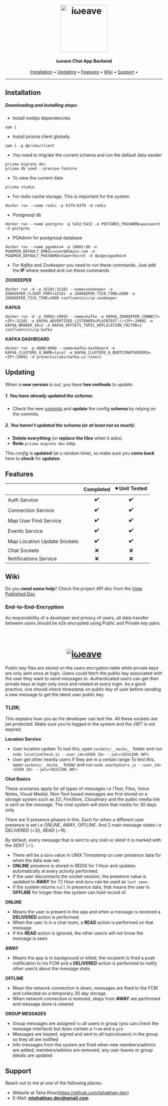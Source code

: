 <h1 align="center">
  <br>
  <a href="https://iweave.com"><img height=150 src="https://res.cloudinary.com/weavemasology/image/upload/v1626192849/logo/logo_wfkmdn.png" alt="iωeave"></a>
</h1>

<h4 align="center">iωeave Chat App Backend</h4>
      
<p align="center"> 
  <a href="#installation">Installation</a> •
  <a href="#updating">Updating</a> •
  <a href="#features">Features</a> • 
  <a href="#wiki">Wiki</a> •     
  <a href="#support">Support</a> • 
</p>

---

## Installation

##### Downloading and installing steps:
* Install nodejs dependencies 
```
npm i
```
* Install prisma client globally 
```
npm i -g @prima/client
```
* You need to migrate the current schema and run the default data seeder
```
prisma migrate dev
prisma db seed --preview-feature
```
* To view the current data
```
prisma studio
```
* For redis cache storage. This is important for the system
```
docker run --name redis -p 6379:6379 -d redis
```
* Postgresql db 
```
docker run --name postgres -p 5432:5432 -e POSTGRES_PASSWORD=password -d postgres
```
* PGAdmin for postgresql database
```
docker run --name pgadmin4 -p 10001:80 -e PGADMIN_DEFAULT_EMAIL=user@domain.com -e PGADMIN_DEFAULT_PASSWORD=SuperSecret -d dpage/pgadmin4
```
* For *Kafka* and *Zookeeper* you need to run these commands. Just add the **IP** where needed and run these commands

**ZOOKEEPER**

```
docker run -d -p 32181:32181 --name=zookeeper -e ZOOKEEPER_CLIENT_PORT=32181 -e ZOOKEEPER_TICK_TIME=2000 -e ZOOKEEPER_TICK_TIME=2000 confluentinc/cp-zookeeper
```

**KAFKA**

```
docker run -d -p 29092:29092 --name=kafka -e KAFKA_ZOOKEEPER_CONNECT=<IP>:32181 -e KAFKA_ADVERTISED_LISTENERS=PLAINTEXT://<IP>:29092 -e KAFKA_BROKER_ID=2 -e KAFKA_OFFSETS_TOPIC_REPLICATION_FACTOR=1 confluentinc/cp-kafka
``` 

**KAFKA DASHBOARD**

```
docker run -p 8080:8080 --name=kafka-dashboard -e KAFKA_CLUSTERS_0_NAME=local -e KAFKA_CLUSTERS_0_BOOTSTRAPSERVERS=<IP>:29092 -d provectuslabs/kafka-ui:latest
```
## Updating

When a **new version** is out, you have **two methods** to _update_:

##### 1. You have already updated the schema:
* Check the new [commits](https://github.com/objectual/weave_backend/commits/master) and **update** the config **schema** by relying on the _commits_.

##### 2. You haven't updated the schema (or at least not so much):
* **Delete everything** (or **replace the files** when it asks).
* **Redo** `prisma migrate dev` step.

This _config_ is **updated** (at a random time), so make sure you **come back** here to **check** for **updates**.

## Features

|                            |      Completed     | ◾ Unit Tested    |
| -------------------------- | :----------------: | :-------------:  |
| Auth Service               |         ✔️         |        ✔️        |
| Connection Service         |         ✔️         |        ✔️        |
| Map User Find Service      |         ✔️         |        ✔️        |
| Events Service             |         ✔️         |        ✔️        |
| Map Location Update Sockets|         ✔️         |        ✔️        |
| Chat Sockets               |         ❌         |        ❌        |
| Notifications Service      |         ❌         |        ❌        |

## Wiki

Do you **need some help**? Check the project API doc from the [View Published Doc](https://documenter.getpostman.com/view/15958771/TzY69EUQ).

### End-to-End-Encryption

As responsibility of a developer and privacy of users, all data transfer between users should be e2e encrypted using Public and Private key pairs.

<h1 align="center">
  <br>
  <a href="https://www.preveil.com/blog/public-and-private-key/"><img src="https://res.cloudinary.com/weavemasology/image/upload/v1626255087/end-to-end-encryption-1024x550_uggyvs.png" alt="iωeave"></a>
</h1>

Public key files are stored on the users encryption table while private keys are only sent once at login. 
Users could fetch the public key associated with the user they want to send messages to. 
Authenticated users can get their private keys at login only once and rotated at every login.
As a good practice, one should check timestamp on public key of user before sending a new message to get the latest user public key.

### TLDR;

This explains how you as the developer can test the. All these sockets are jwt protected. Make sure you're logged in the system and the JWT is not expired.

**Location Service**
- User location update
To test this, open `sockets/__mocks__` folder and run `node locationCheck.js --user_id=<USER ID> --jwt=<SESSION JWT>`
- User get other nearby users if they are in a certain range
To test this, open `sockets/__mocks__` folder and run `node nearbyUsers.js --user_id=<USER ID> --jwt=<SESSION JWT>`

**Chat Basics**

These scenarios apply for all types of messages i.e (Text, Files, Voice Notes, Visual Media).
Non-Text based messages are first stored on a storage system such as *S3*, *FireStore*, *Cloudinary* and the public media link is sent as the message. The chat system will store that media for 30 days only.

There are 3 presence phases in this. Each for when a different user presence is set i.e *ONLINE*, *AWAY*, *OFFLINE*. And 2 main message states i.e *DELIVERED* (✓D), *READ* (✓R).

By default, every message that is sent to any `USER` or `GROUP` it is marked with the *SENT* (✓).

- There will be a `date` value in UNIX Timestamp on user presence data for when the data was set.
- **ONLINE** presence is stored in *REDIS* for 1 Hour and updates automatically at every activity performed.
- If the user disconnects the socket session, the presence value is updated to **AWAY** for 72 Hour and `date` can be used as `last seen`.
- If the system returns `null` in presence data, that means the user is **OFFLINE** for longer than the system can hold record of.

**ONLINE**

- Means the user is present in the app and when a message is received a **DELIVERED** action is performed. 
- When the user is in a chat room, a **READ** action is performed on that message. 
- If the **READ** action is ignored, the other user/s will not know the message is seen.

**AWAY** 

- Means the app is in background or killed, the recipient is fired a push notification to his FCM and a **DELIVERED** action is performed to notify other user/s about the message state.

**OFFLINE**

- Mean the network connection is down, messages are fired to the FCM and collected on a temporary 30 day storage.
- When network connection is restored, steps from **AWAY** are performed and message store is cleared. 

**GROUP MESSAGES**

- Group messages are assigned `to` all users in group (you can check the message interface) but does contain a `from` and a `gid`
- Messages are looped, signed and sent to all topics(users) in the group so they all are notified
- Info messages from the system are fired when new members/admins are added, members/admins are removed, any user leaves or group details are updated

## Support

Reach out to me at one of the following places:

- Website at Taha Khan(https://github.com/tahakhan-dev) 
- E-Mail: **mtahakhan.dev@gmail.com**
